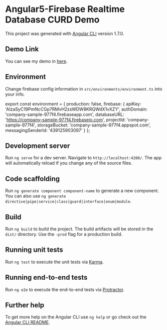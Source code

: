 # Angular5-Firebase Realtime Database CURD Demo

This project was generated with [Angular CLI](https://github.com/angular/angular-cli) version 1.7.0.

## Demo Link

You can see my demo in [here](https://ppwebmaster.000webhostapp.com/angular5-firebase/).

## Environment

Change firebase config information in `src/environments/environment.ts` into your info.

export const environment = {
  production: false,
  firebase: {
    apiKey: 'AIzaSyC19PmNcCGp7RMvH2zsWDW8KRQWdX1vXZY',
    authDomain: 'company-sample-977f4.firebaseapp.com',
    databaseURL: 'https://company-sample-977f4.firebaseio.com',
    projectId: 'company-sample-977f4',
    storageBucket: 'company-sample-977f4.appspot.com',
    messagingSenderId: '439125903097'
  }
};

## Development server

Run `ng serve` for a dev server. Navigate to `http://localhost:4200/`. The app will automatically reload if you change any of the source files.

## Code scaffolding

Run `ng generate component component-name` to generate a new component. You can also use `ng generate directive|pipe|service|class|guard|interface|enum|module`.

## Build

Run `ng build` to build the project. The build artifacts will be stored in the `dist/` directory. Use the `-prod` flag for a production build.

## Running unit tests

Run `ng test` to execute the unit tests via [Karma](https://karma-runner.github.io).

## Running end-to-end tests

Run `ng e2e` to execute the end-to-end tests via [Protractor](http://www.protractortest.org/).

## Further help

To get more help on the Angular CLI use `ng help` or go check out the [Angular CLI README](https://github.com/angular/angular-cli/blob/master/README.md).
